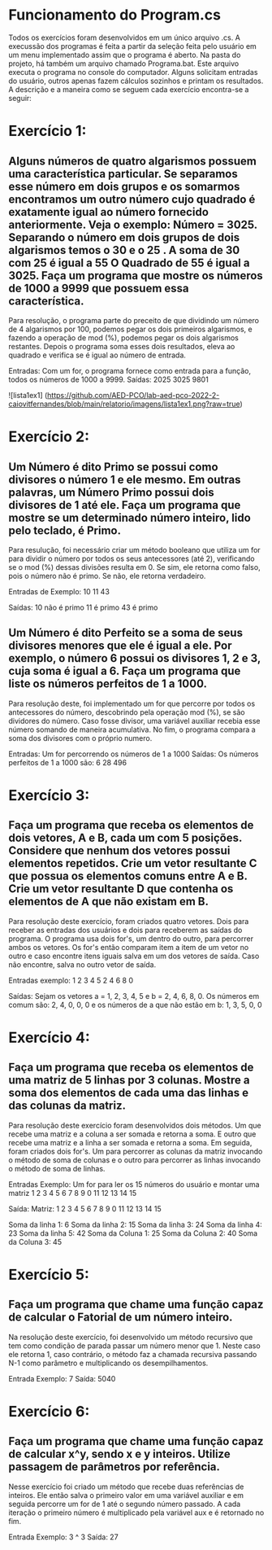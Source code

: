 # Funcionamento do Program.cs
Todos os exercícios foram desenvolvidos em um único arquivo .cs. A execussão dos programas é feita a partir da seleção feita pelo usuário em um menu implementado assim que o programa é aberto. Na pasta do projeto, há também um arquivo chamado Programa.bat. Este arquivo executa o programa no console do computador. Alguns solicitam entradas do usuário, outros apenas fazem cálculos sozinhos e printam os resultados. A descrição e a maneira como se seguem cada exercício encontra-se a seguir:

# Exercício 1: 
## Alguns números de quatro algarismos possuem uma característica particular. Se separamos esse número em dois grupos e os somarmos encontramos um outro número cujo quadrado é exatamente igual ao número fornecido anteriormente. Veja o exemplo: Número = 3025. Separando o número em dois grupos de dois algarismos temos o 30 e o 25 . A soma de 30 com 25 é igual a 55 O Quadrado de 55 é igual a 3025. Faça um programa que mostre os números de 1000 a 9999 que possuem essa característica.

Para resolução, o programa parte do preceito de que dividindo um número de 4 algarismos por 100, podemos pegar os dois primeiros algarismos, e fazendo a operação de mod (%), podemos pegar os dois algarismos restantes. Depois o programa soma esses dois resultados, eleva ao quadrado e verifica se é igual ao número de entrada. 

Entradas: Com um for, o programa fornece como entrada para a função, todos os números de 1000 a 9999.
Saídas: 
2025
3025
9801

![lista1ex1] (https://github.com/AED-PCO/lab-aed-pco-2022-2-caiovitfernandes/blob/main/relatorio/imagens/lista1ex1.png?raw=true)

# Exercício 2:
## Um Número é dito Primo se possui como divisores o número 1 e ele mesmo. Em outras palavras, um Número Primo possui dois divisores de 1 até ele. Faça um programa que mostre se um determinado número inteiro, lido pelo teclado, é Primo.

Para resulução, foi necessário criar um método booleano que utiliza um for para dividir o número por todos os seus antecessores (até 2), verificando se o mod (%) dessas divisões resulta em 0. Se sim, ele retorna como falso, pois o número não é primo. Se não, ele retorna verdadeiro.

Entradas de Exemplo:
10
11
43

Saídas:
10 não é primo
11 é primo
43 é primo

## Um Número é dito Perfeito se a soma de seus divisores menores que ele é igual a ele. Por exemplo, o número 6 possui os  divisores 1, 2 e 3, cuja soma é igual a 6. Faça um programa que liste os números perfeitos de 1 a 1000.

Para resolução deste, foi implementado um for que percorre por todos os antecessores do número, descobrindo pela operação mod (%), se são dividores do número. Caso fosse divisor, uma variável auxiliar recebia esse número somando de maneira acumulativa. No fim, o programa compara a soma dos divisores com o próprio numero.

Entradas: Um for percorrendo os números de 1 a 1000
Saídas: Os números perfeitos de 1 a 1000 são:
6
28
496

# Exercício 3:
## Faça um programa que receba os elementos de dois vetores, A e B, cada um com 5 posições. Considere que nenhum dos vetores possui elementos repetidos. Crie um vetor resultante C que possua os elementos comuns entre A e B. Crie um vetor resultante D que contenha os elementos de A que não existam em B.

Para resolução deste exercício, foram criados quatro vetores. Dois para receber as entradas dos usuários e dois para receberem as saídas do programa. O programa usa dois for's, um dentro do outro, para percorrer ambos os vetores. Os for's então comparam item a item de um vetor no outro e caso encontre itens iguais salva em um dos vetores de saída. Caso não encontre, salva no outro vetor de saída.

Entradas exemplo:
1
2
3
4
5
2
4
6
8
0

Saídas:
Sejam os vetores 
a = 1, 2, 3, 4, 5 e
b = 2, 4, 6, 8, 0.
Os números em comum são: 2, 4, 0, 0, 0
e os números de a que não estão em b: 1, 3, 5, 0, 0

# Exercício 4:
## Faça um programa que receba os elementos de uma matriz de 5 linhas por 3 colunas. Mostre a soma dos elementos de cada uma das linhas e das colunas da matriz.

Para resolução deste exercício foram desenvolvidos dois métodos. Um que recebe uma matriz e a coluna a ser somada e retorna a soma. E outro que recebe uma matriz e a linha a ser somada e retorna a soma. Em seguida, foram criados dois for's. Um para percorrer as colunas da matriz invocando o método de soma de colunas e o outro para percorrer as linhas invocando o método de soma de linhas.

Entradas Exemplo: Um for para ler os 15 números do usuário e montar uma matriz
1
2
3
4
5
6
7
8
9
0
11
12
13
14
15

Saída: 
Matriz:
1 2 3
4 5 6
7 8 9
0 11 12
13 14 15

Soma da linha 1: 6
Soma da linha 2: 15
Soma da linha 3: 24
Soma da linha 4: 23
Soma da linha 5: 42
Soma da Coluna 1: 25
Soma da Coluna 2: 40
Soma da Coluna 3: 45

# Exercício 5:
## Faça um programa que chame uma função capaz de calcular o Fatorial de um número inteiro.

Na resolução deste exercício, foi desenvolvido um método recursivo que tem como condição de parada passar um número menor que 1. Neste caso ele retorna 1, caso contrário, o método faz a chamada recursiva passando N-1 como parâmetro e multiplicando os desempilhamentos.

Entrada Exemplo: 7
Saída: 5040

# Exercício 6:
## Faça um programa que chame uma função capaz de calcular x^y, sendo x e y inteiros. Utilize passagem de parâmetros por referência.

Nesse exercício foi criado um método que recebe duas referências de inteiros. Ele então salva o primeiro valor em uma variável auxiliar e em seguida percorre um for de 1 até o segundo número passado. A cada iteração o primeiro número é multiplicado pela variável aux e é retornado no fim.

Entrada Exemplo:
3
^
3
Saída: 27
